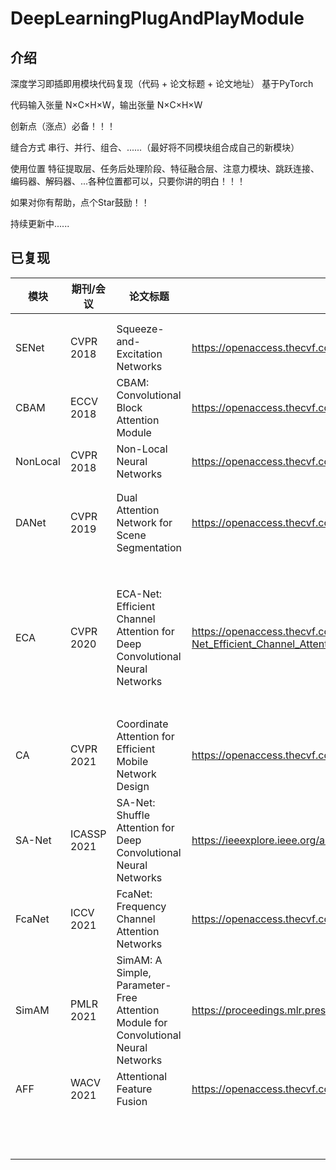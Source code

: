 # DeepLearningPlugAndPlayModule

## 介绍

深度学习即插即用模块代码复现（代码 + 论文标题 + 论文地址）  基于PyTorch

代码输入张量 N×C×H×W，输出张量 N×C×H×W

创新点（涨点）必备！！！

缝合方式       串行、并行、组合、......（最好将不同模块组合成自己的新模块）

使用位置       特征提取层、任务后处理阶段、特征融合层、注意力模块、跳跃连接、编码器、解码器、...各种位置都可以，只要你讲的明白！！！



如果对你有帮助，点个Star鼓励！！

持续更新中......





## 已复现

| 模块       | 期刊/会议       | 论文标题                                                     | 论文地址                                                     |
|----------|-------------| ------------------------------------------------------------ | ------------------------------------------------------------ |
|          |             |                                                              |                                                              |
|          |             |                                                              |                                                              |
| SENet    | CVPR 2018   | Squeeze-and-Excitation Networks                              | https://openaccess.thecvf.com/content_cvpr_2018/html/Hu_Squeeze-and-Excitation_Networks_CVPR_2018_paper.html |
| CBAM     | ECCV 2018   | CBAM: Convolutional Block Attention Module                   | https://openaccess.thecvf.com/content_ECCV_2018/html/Sanghyun_Woo_Convolutional_Block_Attention_ECCV_2018_paper.html |
| NonLocal | CVPR 2018   | Non-Local Neural Networks                                    | https://openaccess.thecvf.com/content_cvpr_2018/html/Wang_Non-Local_Neural_Networks_CVPR_2018_paper.html |
|          |             |                                                              |                                                              |
|          |             |                                                              |                                                              |
| DANet    | CVPR 2019   | Dual Attention Network for Scene Segmentation                | https://openaccess.thecvf.com/content_CVPR_2019/html/Fu_Dual_Attention_Network_for_Scene_Segmentation_CVPR_2019_paper.html |
|          |             |                                                              |                                                              |
|          |             |                                                              |                                                              |
|          |             |                                                              |                                                              |
|          |             |                                                              |                                                              |
|          |             |                                                              |                                                              |
|          |             |                                                              |                                                              |
|          |             |                                                              |                                                              |
|          |             |                                                              |                                                              |
| ECA      | CVPR 2020   | ECA-Net: Efficient Channel Attention for Deep Convolutional Neural Networks | https://openaccess.thecvf.com/content_CVPR_2020/html/Wang_ECA-Net_Efficient_Channel_Attention_for_Deep_Convolutional_Neural_Networks_CVPR_2020_paper.html |
|          |             |                                                              |                                                              |
|          |             |                                                              |                                                              |
|          |             |                                                              |                                                              |
|          |             |                                                              |                                                              |
|          |             |                                                              |                                                              |
|          |             |                                                              |                                                              |
|          |             |                                                              |                                                              |
| CA       | CVPR 2021   | Coordinate Attention for Efficient Mobile Network Design     | https://openaccess.thecvf.com/content/CVPR2021/html/Hou_Coordinate_Attention_for_Efficient_Mobile_Network_Design_CVPR_2021_paper.html |
| SA-Net   | ICASSP 2021 | SA-Net: Shuffle Attention for Deep Convolutional Neural Networks | https://ieeexplore.ieee.org/abstract/document/9414568        |
| FcaNet   | ICCV 2021   | FcaNet: Frequency Channel Attention Networks                 | https://openaccess.thecvf.com/content/ICCV2021/html/Qin_FcaNet_Frequency_Channel_Attention_Networks_ICCV_2021_paper.html |
| SimAM    | PMLR 2021   | SimAM: A Simple, Parameter-Free Attention Module for Convolutional Neural Networks | https://proceedings.mlr.press/v139/yang21o                   |
| AFF      | WACV 2021   |           Attentional Feature Fusion                                                   |         https://openaccess.thecvf.com/content/WACV2021/html/Dai_Attentional_Feature_Fusion_WACV_2021_paper.html                                                     |
|          |             |                                                              |                                                              |
|          |             |                                                              |                                                              |
|          |             |                                                              |                                                              |
|          |             |                                                              |                                                              |
|          |             |                                                              |                                                              |
|          |             |                                                              |                                                              |
|          |             |                                                              |                                                              |
|          |             |                                                              |                                                              |
|          |             |                                                              |                                                              |
|          |             |                                                              |                                                              |
|          |             |                                                              |                                                              |
|          |             |                                                              |                                                              |
|          |             |                                                              |                                                              |

